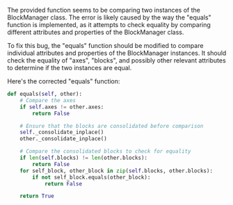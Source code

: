 The provided function seems to be comparing two instances of the BlockManager class. The error is likely caused by the way the "equals" function is implemented, as it attempts to check equality by comparing different attributes and properties of the BlockManager class.

To fix this bug, the "equals" function should be modified to compare individual attributes and properties of the BlockManager instances. It should check the equality of "axes", "blocks", and possibly other relevant attributes to determine if the two instances are equal.

Here's the corrected "equals" function:

```python
def equals(self, other):
    # Compare the axes
    if self.axes != other.axes:
        return False

    # Ensure that the blocks are consolidated before comparison
    self._consolidate_inplace()
    other._consolidate_inplace()

    # Compare the consolidated blocks to check for equality
    if len(self.blocks) != len(other.blocks):
        return False
    for self_block, other_block in zip(self.blocks, other.blocks):
        if not self_block.equals(other_block):
            return False

    return True
```